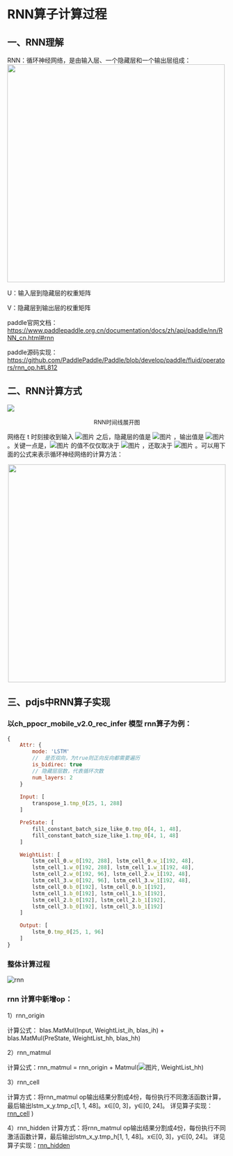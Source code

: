# RNN算子计算过程

## 一、RNN理解

RNN：循环神经网络，是由输入层、一个隐藏层和一个输出层组成：
<img src="https://pic4.zhimg.com/80/v2-3884f344d71e92d70ec3c44d2795141f_1440w.jpg" width="500px">
<p>U：输入层到隐藏层的权重矩阵</p>
<p>V：隐藏层到输出层的权重矩阵</p>

paddle官网文档：https://www.paddlepaddle.org.cn/documentation/docs/zh/api/paddle/nn/RNN_cn.html#rnn

paddle源码实现：https://github.com/PaddlePaddle/Paddle/blob/develop/paddle/fluid/operators/rnn_op.h#L812

## 二、RNN计算方式

<img src="https://user-images.githubusercontent.com/43414102/142216554-0e021000-606f-4234-9615-62044e0e0540.png">
<p align="center"><font size=2>RNN时间线展开图</font></p>

网络在 t 时刻接收到输入 ![图片](https://paddlejs.bj.bcebos.com/doc/xt.svg) 之后，隐藏层的值是 ![图片](https://paddlejs.bj.bcebos.com/doc/st.svg) ，输出值是 ![图片](https://paddlejs.bj.bcebos.com/doc/ot.svg)  。关键一点是，![图片](https://paddlejs.bj.bcebos.com/doc/st.svg) 的值不仅仅取决于 ![图片](https://paddlejs.bj.bcebos.com/doc/xt.svg)  ，还取决于 ![图片](https://paddlejs.bj.bcebos.com/doc/st1.svg) 。可以用下面的公式来表示循环神经网络的计算方法：
<p align="center"><img src="https://user-images.githubusercontent.com/43414102/142371063-c8da5776-d508-4bca-8b8c-048ee5b30cc5.png" width="500px"></p>

## 三、pdjs中RNN算子实现

### 以ch_ppocr_mobile_v2.0_rec_infer 模型 rnn算子为例：
```javascript
{
	Attr: {
		mode: 'LSTM'
		//  是否双向，为true则正向反向都需要遍历
		is_bidirec: true
		// 隐藏层层数，代表循环次数
		num_layers: 2
	}
	
	Input: [
		transpose_1.tmp_0[25, 1, 288]
	]

	PreState: [
		fill_constant_batch_size_like_0.tmp_0[4, 1, 48],  
		fill_constant_batch_size_like_1.tmp_0[4, 1, 48]
	]

	WeightList: [
		lstm_cell_0.w_0[192, 288], lstm_cell_0.w_1[192, 48], 
		lstm_cell_1.w_0[192, 288], lstm_cell_1.w_1[192, 48],
		lstm_cell_2.w_0[192, 96], lstm_cell_2.w_1[192, 48], 
		lstm_cell_3.w_0[192, 96], lstm_cell_3.w_1[192, 48],
		lstm_cell_0.b_0[192], lstm_cell_0.b_1[192],
		lstm_cell_1.b_0[192], lstm_cell_1.b_1[192],
		lstm_cell_2.b_0[192], lstm_cell_2.b_1[192], 
		lstm_cell_3.b_0[192], lstm_cell_3.b_1[192]
	]

	Output: [
	    lstm_0.tmp_0[25, 1, 96]
    ]
}
```

### 整体计算过程
![rnn](https://user-images.githubusercontent.com/43414102/142216581-4b16c94a-8632-4075-b6ad-157dfa51f92b.png)

### rnn 计算中新增op：

1）rnn_origin

计算公式： blas.MatMul(Input, WeightList_ih, blas_ih) + blas.MatMul(PreState, WeightList_hh, blas_hh)

2）rnn_matmul

计算公式：rnn_matmul = rnn_origin + Matmul(![图片](https://paddlejs.bj.bcebos.com/doc/st1.svg), WeightList_hh)

3）rnn_cell

计算方式：将rnn_matmul op输出结果分割成4份，每份执行不同激活函数计算，最后输出lstm_x_y.tmp_c[1, 1, 48]。x∈[0, 3]，y∈[0, 24]。
详见算子实现：[rnn_cell](../paddlejs-backend-webgl/src/ops/shader/rnn/rnn_cell.ts)
)

4）rnn_hidden
计算方式：将rnn_matmul op输出结果分割成4份，每份执行不同激活函数计算，最后输出lstm_x_y.tmp_h[1, 1, 48]。x∈[0, 3]，y∈[0, 24]。
详见算子实现：[rnn_hidden](../paddlejs-backend-webgl/src/ops/shader/rnn/rnn_hidden.ts)
